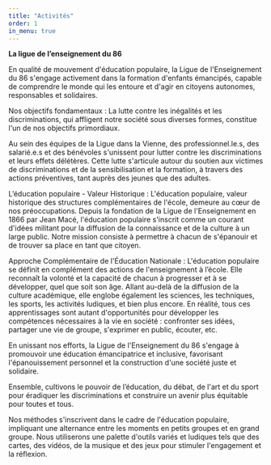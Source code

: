 ```yaml
---
title: "Activités"
order: 1
in_menu: true
---
```

**La ligue de l’enseignement du 86**

En qualité de mouvement d'éducation populaire, la Ligue de l'Enseignement du 86 s'engage activement dans la formation d'enfants émancipés, capable de comprendre le monde qui les entoure et d'agir en citoyens autonomes, responsables et solidaires.

Nos objectifs fondamentaux : La lutte contre les inégalités et les discriminations, qui affligent notre société sous diverses formes, constitue l'un de nos objectifs primordiaux.

Au sein des équipes de la Ligue dans la Vienne, des professionnel.le.s, des salarié.e.s et des bénévoles s'unissent pour lutter contre les discriminations et leurs effets délétères. Cette lutte s'articule autour du soutien aux victimes de discriminations et de la sensibilisation et la formation, à travers des actions préventives, tant auprès des jeunes que des adultes.

L’éducation populaire - Valeur Historique : L'éducation populaire, valeur historique des structures complémentaires de l'école, demeure au cœur de nos préoccupations. Depuis la fondation de la Ligue de l'Enseignement en 1866 par Jean Macé, l'éducation populaire s'inscrit comme un courant d'idées militant pour la diffusion de la connaissance et de la culture à un large public. Notre mission consiste à permettre à chacun de s'épanouir et de trouver sa place en tant que citoyen.

Approche Complémentaire de l'Éducation Nationale : L'éducation populaire se définit en complément des actions de l'enseignement à l’école. Elle reconnaît la volonté et la capacité de chacun à progresser et à se développer, quel que soit son âge. Allant au-delà de la diffusion de la culture académique, elle englobe également les sciences, les techniques, les sports, les activités ludiques, et bien plus encore. En réalité, tous ces apprentissages sont autant d'opportunités pour développer les compétences nécessaires à la vie en société :
confronter ses idées, partager une vie de groupe, s'exprimer en public, écouter, etc.

En unissant nos efforts, la Ligue de l'Enseignement du 86 s'engage à promouvoir une éducation émancipatrice et inclusive, favorisant l'épanouissement personnel et la construction d'une société juste et solidaire.

Ensemble, cultivons le pouvoir de l’éducation, du débat, de l'art et du sport pour éradiquer les discriminations et construire un avenir plus équitable pour toutes et tous.

Nos méthodes s'inscrivent dans le cadre de l'éducation populaire, impliquant une
alternance entre les moments en petits groupes et en grand groupe. Nous utiliserons une palette d'outils variés et ludiques tels que des cartes, des vidéos, de la musique et des jeux pour stimuler l'engagement et la réflexion. 